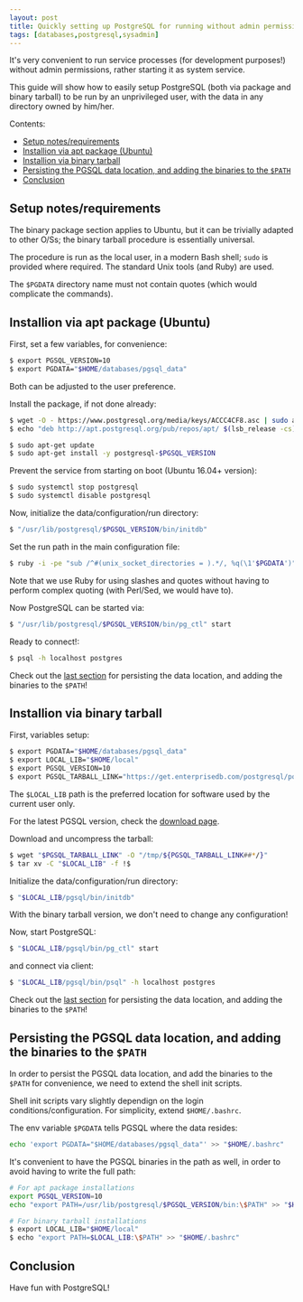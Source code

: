 ```yaml
---
layout: post
title: Quickly setting up PostgreSQL for running without admin permissions
tags: [databases,postgresql,sysadmin]
---
```


It's very convenient to run service processes (for development purposes!) without admin permissions, rather starting it as system service.

This guide will show how to easily setup PostgreSQL (both via package and binary tarball) to be run by an unprivileged user, with the data in any directory owned by him/her.

Contents:

- [Setup notes/requirements](/Quickly-setting-up-postgresql-for-running-without-admin-permissions#setup-notesrequirements)
- [Installion via apt package (Ubuntu)](/Quickly-setting-up-postgresql-for-running-without-admin-permissions#installion-via-apt-package-ubuntu)
- [Installion via binary tarball](/Quickly-setting-up-postgresql-for-running-without-admin-permissions#installion-via-binary-tarball)
- [Persisting the PGSQL data location, and adding the binaries to the `$PATH`](/Quickly-setting-up-postgresql-for-running-without-admin-permissions#persisting-the-pgsql-data-location-and-adding-the-binaries-to-the-path)
- [Conclusion](/Quickly-setting-up-postgresql-for-running-without-admin-permissions#conclusion)

## Setup notes/requirements

The binary package section applies to Ubuntu, but it can be trivially adapted to other O/Ss; the binary tarball procedure is essentially universal.

The procedure is run as the local user, in a modern Bash shell; `sudo` is provided where required. The standard Unix tools (and Ruby) are used.

The `$PGDATA` directory name must not contain quotes (which would complicate the commands).

## Installion via apt package (Ubuntu)

First, set a few variables, for convenience:

```sh
$ export PGSQL_VERSION=10
$ export PGDATA="$HOME/databases/pgsql_data"
```

Both can be adjusted to the user preference.

Install the package, if not done already:

```sh
$ wget -O - https://www.postgresql.org/media/keys/ACCC4CF8.asc | sudo apt-key add -
$ echo "deb http://apt.postgresql.org/pub/repos/apt/ $(lsb_release -cs)-pgdg main" | sudo tee /etc/apt/sources.list.d/pgdg.list

$ sudo apt-get update
$ sudo apt-get install -y postgresql-$PGSQL_VERSION
```

Prevent the service from starting on boot (Ubuntu 16.04+ version):

```sh
$ sudo systemctl stop postgresql
$ sudo systemctl disable postgresql
```

Now, initialize the data/configuration/run directory:

```sh
$ "/usr/lib/postgresql/$PGSQL_VERSION/bin/initdb"
```

Set the run path in the main configuration file:

```sh
$ ruby -i -pe "sub /^#(unix_socket_directories = ).*/, %q(\1'$PGDATA')" "$PGDATA/postgresql.conf"
```

Note that we use Ruby for using slashes and quotes without having to perform complex quoting (with Perl/Sed, we would have to).

Now PostgreSQL can be started via:

```sh
$ "/usr/lib/postgresql/$PGSQL_VERSION/bin/pg_ctl" start
```

Ready to connect!:

```sh
$ psql -h localhost postgres
```

Check out the [last section](#persisting-the-pgsql-data-location-and-adding-the-binaries-to-the-path) for persisting the data location, and adding the binaries to the `$PATH`!

## Installion via binary tarball

First, variables setup:

```sh
$ export PGDATA="$HOME/databases/pgsql_data"
$ export LOCAL_LIB="$HOME/local"
$ export PGSQL_VERSION=10
$ export PGSQL_TARBALL_LINK="https://get.enterprisedb.com/postgresql/postgresql-10.2-1-linux-x64-binaries.tar.gz"
```

The `$LOCAL_LIB` path is the preferred location for software used by the current user only.

For the latest PGSQL version, check the [download page](https://www.enterprisedb.com/download-postgresql-binaries).

Download and uncompress the tarball:

```sh
$ wget "$PGSQL_TARBALL_LINK" -O "/tmp/${PGSQL_TARBALL_LINK##*/}"
$ tar xv -C "$LOCAL_LIB" -f !$
```

Initialize the data/configuration/run directory:

```sh
$ "$LOCAL_LIB/pgsql/bin/initdb"
```

With the binary tarball version, we don't need to change any configuration!

Now, start PostgreSQL:

```sh
$ "$LOCAL_LIB/pgsql/bin/pg_ctl" start
```

and connect via client:

```sh
$ "$LOCAL_LIB/pgsql/bin/psql" -h localhost postgres
```

Check out the [last section](#persisting-the-pgsql-data-location-and-adding-the-binaries-to-the-path) for persisting the data location, and adding the binaries to the `$PATH`!

## Persisting the PGSQL data location, and adding the binaries to the `$PATH`

In order to persist the PGSQL data location, and add the binaries to the `$PATH` for convenience, we need to extend the shell init scripts.

Shell init scripts vary slightly dependign on the login conditions/configuration. For simplicity, extend `$HOME/.bashrc`.

The env variable `$PGDATA` tells PGSQL where the data resides:

```sh
echo 'export PGDATA="$HOME/databases/pgsql_data"' >> "$HOME/.bashrc"
```

It's convenient to have the PGSQL binaries in the path as well, in order to avoid having to write the full path:

```sh
# For apt package installations
export PGSQL_VERSION=10
echo "export PATH=/usr/lib/postgresql/$PGSQL_VERSION/bin:\$PATH" >> "$HOME/.bashrc"

# For binary tarball installations
$ export LOCAL_LIB="$HOME/local"
$ echo "export PATH=$LOCAL_LIB:\$PATH" >> "$HOME/.bashrc"
```

## Conclusion

Have fun with PostgreSQL!
